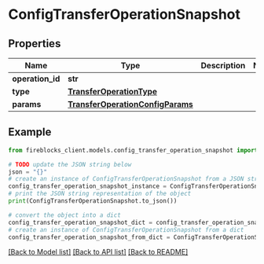 # ConfigTransferOperationSnapshot


## Properties

Name | Type | Description | Notes
------------ | ------------- | ------------- | -------------
**operation_id** | **str** |  | 
**type** | [**TransferOperationType**](TransferOperationType.md) |  | 
**params** | [**TransferOperationConfigParams**](TransferOperationConfigParams.md) |  | 

## Example

```python
from fireblocks_client.models.config_transfer_operation_snapshot import ConfigTransferOperationSnapshot

# TODO update the JSON string below
json = "{}"
# create an instance of ConfigTransferOperationSnapshot from a JSON string
config_transfer_operation_snapshot_instance = ConfigTransferOperationSnapshot.from_json(json)
# print the JSON string representation of the object
print(ConfigTransferOperationSnapshot.to_json())

# convert the object into a dict
config_transfer_operation_snapshot_dict = config_transfer_operation_snapshot_instance.to_dict()
# create an instance of ConfigTransferOperationSnapshot from a dict
config_transfer_operation_snapshot_from_dict = ConfigTransferOperationSnapshot.from_dict(config_transfer_operation_snapshot_dict)
```
[[Back to Model list]](../README.md#documentation-for-models) [[Back to API list]](../README.md#documentation-for-api-endpoints) [[Back to README]](../README.md)


